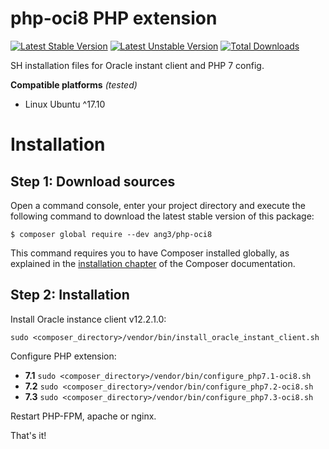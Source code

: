 php-oci8 PHP extension
======================

[![Latest Stable Version](https://poser.pugx.org/ang3/php-oci8/v/stable)](https://packagist.org/packages/ang3/php-oci8) [![Latest Unstable Version](https://poser.pugx.org/ang3/php-oci8/v/unstable)](https://packagist.org/packages/ang3/php-oci8) [![Total Downloads](https://poser.pugx.org/ang3/php-oci8/downloads)](https://packagist.org/packages/ang3/php-oci8)

SH installation files for Oracle instant client and PHP 7 config.

**Compatible platforms** *(tested)*

- Linux Ubuntu ^17.10

Installation
============

Step 1: Download sources
------------------------

Open a command console, enter your project directory and execute the
following command to download the latest stable version of this package:

```console
$ composer global require --dev ang3/php-oci8
```

This command requires you to have Composer installed globally, as explained
in the [installation chapter](https://getcomposer.org/doc/00-intro.md)
of the Composer documentation.

Step 2: Installation
--------------------

Install Oracle instance client v12.2.1.0:

```sudo <composer_directory>/vendor/bin/install_oracle_instant_client.sh```

Configure PHP extension:

- **7.1** ```sudo <composer_directory>/vendor/bin/configure_php7.1-oci8.sh```
- **7.2** ```sudo <composer_directory>/vendor/bin/configure_php7.2-oci8.sh```
- **7.3** ```sudo <composer_directory>/vendor/bin/configure_php7.3-oci8.sh```

Restart PHP-FPM, apache or nginx.

That's it!